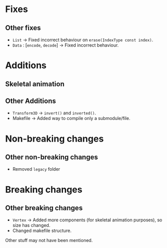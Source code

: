 # Fixes

## Other fixes

- `List` → Fixed incorrect behaviour on `erase(IndexType const index)`.
- `Data` : \[`encode`, `decode`\] → Fixed incorrect behaviour.

# Additions

## Skeletal animation

## Other Additions

- `Transform3D` → `invert()` and `inverted()`.
- Makefile → Added way to compile only a submodule/file.

# Non-breaking changes

## Other non-breaking changes

- Removed `legacy` folder

# Breaking changes

## Other breaking changes

- `Vertex` → Added more components (for skeletal animation purposes), so size has changed.
- Changed makefile structure.

Other stuff may not have been mentioned.